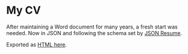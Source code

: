 # My CV

After maintaining a Word document for many years, a fresh start was needed. Now in JSON and following the schema set by [JSON Resume](http://jsonresume.org/).

Exported as <a href="https://adrianblynch.github.io/cv/">HTML here</a>.
